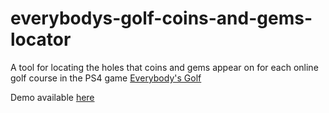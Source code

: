 # everybodys-golf-coins-and-gems-locator
A tool for locating the holes that coins and gems appear on for each online golf course in the PS4 game <a href="https://store.playstation.com/en-us/product/UP9000-CUSA04687_00-EVERYBODYSGOLFUS" target="_blank">Everybody's Golf</a>

Demo available <a href="https://TheFabulousPika.github.io/everybodys-golf-coins-and-gems-locator/" target="_blank">here<a>
